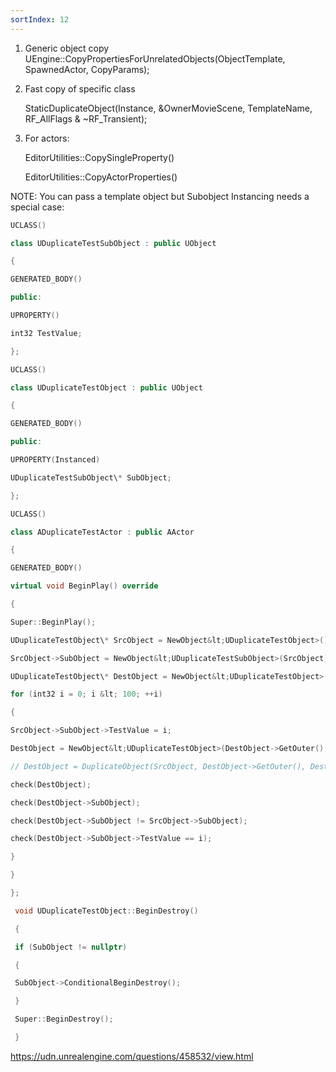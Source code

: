 ```yaml
---
sortIndex: 12
---
```


1. Generic object copy
 UEngine::CopyPropertiesForUnrelatedObjects(ObjectTemplate, SpawnedActor, CopyParams);

2. Fast copy of specific class

     StaticDuplicateObject(Instance, &OwnerMovieScene, TemplateName, RF_AllFlags & ~RF_Transient);

3. For actors:

     EditorUtilities::CopySingleProperty()

     EditorUtilities::CopyActorProperties()



NOTE: You can pass a template object but Subobject Instancing needs a special case:

```cpp
UCLASS()

class UDuplicateTestSubObject : public UObject

{

GENERATED_BODY()

public:

UPROPERTY()

int32 TestValue;

};

UCLASS()

class UDuplicateTestObject : public UObject

{

GENERATED_BODY()

public:

UPROPERTY(Instanced)

UDuplicateTestSubObject\* SubObject;

};

UCLASS()

class ADuplicateTestActor : public AActor

{

GENERATED_BODY()

virtual void BeginPlay() override

{

Super::BeginPlay();

UDuplicateTestObject\* SrcObject = NewObject&lt;UDuplicateTestObject>();

SrcObject->SubObject = NewObject&lt;UDuplicateTestSubObject>(SrcObject);

UDuplicateTestObject\* DestObject = NewObject&lt;UDuplicateTestObject>();

for (int32 i = 0; i &lt; 100; ++i)

{

SrcObject->SubObject->TestValue = i;

DestObject = NewObject&lt;UDuplicateTestObject>(DestObject->GetOuter(), DestObject->GetFName(), RF_NoFlags, SrcObject);

// DestObject = DuplicateObject(SrcObject, DestObject->GetOuter(), DestObject->GetFName());

check(DestObject);

check(DestObject->SubObject);

check(DestObject->SubObject != SrcObject->SubObject);

check(DestObject->SubObject->TestValue == i);

}

}

};

 void UDuplicateTestObject::BeginDestroy()

 {

 if (SubObject != nullptr)

 {

 SubObject->ConditionalBeginDestroy();

 }

 Super::BeginDestroy();

 }
```
<https://udn.unrealengine.com/questions/458532/view.html>


